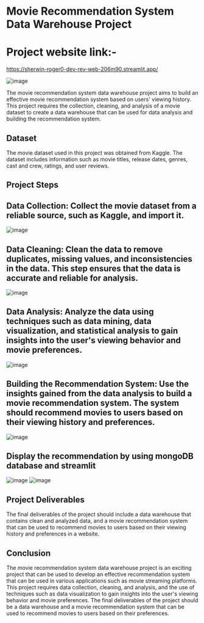 # Movie Recommendation System Data Warehouse Project

# Project website link:-
https://sherwin-roger0-dev-rev-web-206m90.streamlit.app/

![image](https://user-images.githubusercontent.com/50732268/232324980-7182d36e-e4af-4474-97df-80508a3389fb.png)


The movie recommendation system data warehouse project aims to build an effective movie recommendation system based on users' viewing history. This project requires the collection, cleaning, and analysis of a movie dataset to create a data warehouse that can be used for data analysis and building the recommendation system.

## Dataset
The movie dataset used in this project was obtained from Kaggle. The dataset includes information such as movie titles, release dates, genres, cast and crew, ratings, and user reviews.

## Project Steps

## Data Collection: Collect the movie dataset from a reliable source, such as Kaggle, and import it.
![image](https://user-images.githubusercontent.com/50732268/232322755-e038d266-0c9a-4053-a92a-facf8e5e9d9e.png)

## Data Cleaning: Clean the data to remove duplicates, missing values, and inconsistencies in the data. This step ensures that the data is accurate and reliable for analysis.
![image](https://user-images.githubusercontent.com/50732268/232322790-9e50c5b1-9a0a-4fd9-bcc9-24116e37c2ff.png)

## Data Analysis: Analyze the data using techniques such as data mining, data visualization, and statistical analysis to gain insights into the user's viewing behavior and movie preferences.
![image](https://user-images.githubusercontent.com/50732268/232322838-09dc385f-86ee-46ee-9af4-ccca01a6c171.png)

## Building the Recommendation System: Use the insights gained from the data analysis to build a movie recommendation system. The system should recommend movies to users based on their viewing history and preferences.
![image](https://user-images.githubusercontent.com/50732268/232322867-a11cc43e-c67c-445d-8265-4cca6a9b595f.png)

## Display the recommendation by using mongoDB database and streamlit
![image](https://user-images.githubusercontent.com/50732268/232322982-3c628d2d-70d2-468b-8988-05f2cc12ea36.png)
![image](https://user-images.githubusercontent.com/50732268/232322999-cc3c31fb-d10a-4eff-bf31-8dd7e3d693ea.png)

## Project Deliverables
The final deliverables of the project should include a data warehouse that contains clean and analyzed data, and a movie recommendation system that can be used to recommend movies to users based on their viewing history and preferences in a website.

## Conclusion
The movie recommendation system data warehouse project is an exciting project that can be used to develop an effective recommendation system that can be used in various applications such as movie streaming platforms. This project requires data collection, cleaning, and analysis, and the use of techniques such as data visualization to gain insights into the user's viewing behavior and movie preferences. The final deliverables of the project should be a data warehouse and a movie recommendation system that can be used to recommend movies to users based on their preferences.
